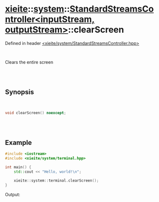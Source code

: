 # [xieite](../../xieite.md)::[system](../../system.md)::[StandardStreamsController<inputStream, outputStream>](../StandardStreamsController.md)::clearScreen
Defined in header [<xieite/system/StandardStreamsController.hpp>](../../../include/xieite/system/StandardStreamsController.hpp)

<br/>

Clears the entire screen

<br/><br/>

## Synopsis

<br/>

```cpp
void clearScreen() noexcept;
```

<br/><br/>

## Example
```cpp
#include <iostream>
#include <xieite/system/terminal.hpp>

int main() {
	std::cout << "Hello, world!\n";

	xieite::system::terminal.clearScreen();
}
```
Output:
```
```
